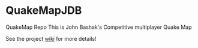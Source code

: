 # QuakeMapJDB
QuakeMap Repo
This is John Bashak's Competitive multiplayer Quake Map


See the project [wiki](https://github.com/Bashakj49/QuakeMapJDB.git) for more details!
